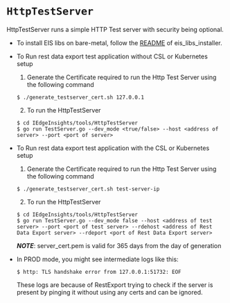 # `HttpTestServer`

HttpTestServer runs a simple HTTP Test server with security being optional.

* To install EIS libs on bare-metal, follow the [README](../../common/README.md) of eis_libs_installer.

* To Run rest data export test application without CSL or Kubernetes setup

    1. Generate the Certificate required to run the Http Test Server using the following command
    ```
    $ ./generate_testserver_cert.sh 127.0.0.1
    ```

    2. To run the HttpTestServer
    ```
    $ cd IEdgeInsights/tools/HttpTestServer
    $ go run TestServer.go --dev_mode <true/false> --host <address of server> --port <port of server>
    ```
* To Run rest data export test application with the CSL or Kubernetes setup

    1. Generate the Certificate required to run the Http Test Server using the following command
    ```
    $ ./generate_testserver_cert.sh test-server-ip
    ```

    2. To run the HttpTestServer
    ```
    $ cd IEdgeInsights/tools/HttpTestServer
    $ go run TestServer.go --dev_mode false --host <address of test server> --port <port of test server> --rdehost <address of Rest Data Export server> --rdeport <port of Rest Data Export server>
    ```

    ***NOTE***: server_cert.pem is valid for 365 days from the day of generation

* In PROD mode, you might see intermediate logs like this:

    ```
    $ http: TLS handshake error from 127.0.0.1:51732: EOF
    ```
    These logs are because of RestExport trying to check if the server is present by pinging it without using any certs and can be ignored.
